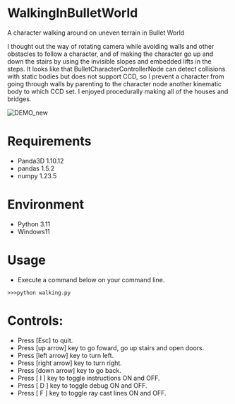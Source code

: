 # WalkingInBulletWorld

A character walking around on uneven terrain in Bullet World

I thought out the way of rotating camera while avoiding walls and other obstacles to follow a character, and of making the character go up and down the stairs by using the invisible slopes and embedded lifts in the steps. It looks like that BulletCharacterControllerNode can detect collisions with static bodies but does not support CCD, so I prevent a character from going through walls by parenting to the character node another kinematic body to which CCD set. I enjoyed procedurally making all of the houses and bridges. 

![DEMO_new](https://user-images.githubusercontent.com/48859041/233696155-3bfe126e-ed1f-47d3-9937-a8623c39cca1.png)

# Requirements
* Panda3D 1.10.12
* pandas 1.5.2
* numpy 1.23.5

# Environment
* Python 3.11
* Windows11

# Usage
* Execute a command below on your command line.
```
>>>python walking.py
```

# Controls:
* Press [Esc] to quit.
* Press [up arrow] key to go foward, go up stairs and open doors.
* Press [left arrow] key to turn left.
* Press [right arrow] key to turn right.
* Press [down arrow] key to go back.
* Press [ I ] key to toggle instructions ON and OFF.
* Press [ D ] key to toggle debug ON and OFF.
* Press [ F ] key to toggle ray cast lines ON and OFF.
